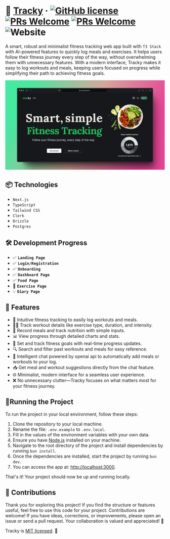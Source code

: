 # 🥗 [Tracky](/) &middot; [![GitHub license](https://img.shields.io/badge/license-MIT-004DFF.svg)](https://github.com/fraineralex/tracky/blob/main/LICENSE) [![PRs Welcome](https://img.shields.io/badge/PRs-welcome-green.svg)](https://legacy.reactjs.org/docs/how-to-contribute.html#your-first-pull-request) [![PRs Welcome](https://img.shields.io/badge/state-development-FF0065.svg)](https://legacy.reactjs.org/docs/how-to-contribute.html#your-first-pull-request) ![Website](https://img.shields.io/website-running-stopped-7B2EFF-red/https/tracky.fraineralex.dev.svg)


A smart, robust and minimalist fitness tracking web app built with `T3 Stack` with AI-powered features to
quickly log meals and exercises. It helps users follow their fitness journey every step of the way, without overwhelming them with unnecessary features. With a modern interface, Tracky makes it easy to log workouts and meals, keeping users focused on progress while simplifying their path to achieving fitness goals.

![Open graph image of Tracky](/public/gh.webp)

## 📦 Technologies
- `Next.js`
- `TypeScript`
- `Tailwind CSS`
- `Clerk`
- `Drizzle`
- `Postgres`

## 🛠️ Development Progress

- ✅ **`Landing Page`**
- ✅ **`Login/Registration`**
- ✅ **`Onboarding`**
- ✅ **`Dashboard Page`**
- ✅ **`Food Page`**
- 🚧 **`Exercise Page`**
- 💡 **`Diary Page`**

## 🚀 Features

- 🧭 Intuitive fitness tracking to easily log workouts and meals.
- 🏋️‍♂️ Track workout details like exercise type, duration, and intensity.
- 🍎 Record meals and track nutrition with simple inputs.
- 📊 View progress through detailed charts and stats.
- 🥇 Set and track fitness goals with real-time progress updates.
- 🔍 Search and filter past workouts and meals for easy reference.
- 🧠 Intelligent chat powered by openai api to automatically add meals or workouts to your log.
- 📥 Get meal and workout suggestions directly from the chat feature.
- 🌐 Minimalist, modern interface for a seamless user experience.
- ❌ No unnecessary clutter—Tracky focuses on what matters most for your fitness journey.

## 🚦Running the Project

To run the project in your local environment, follow these steps:

1. Clone the repository to your local machine.
2. Rename the file: `.env.example` to `.env.local`.
3. Fill in the values of the environment variables with your own data.
4. Ensure you have [Node.js](https://nodejs.org/) installed on your machine.
5. Navigate to the root directory of the project and install dependencies by running `bun install`.
6. Once the dependencies are installed, start the project by running `bun dev`.
7. You can access the app at: [http://localhost:3000](http://localhost:3000).

That's it! Your project should now be up and running locally.

## 🌟 Contributions

Thank you for exploring this project! If you find the structure or features useful, feel free to use this code for your project. Contributions are welcome! If you have ideas, corrections, or improvements, please open an issue or send a pull request. Your collaboration is valued and appreciated! 🚀

Tracky is [MIT licensed](/LICENSE). 💚
